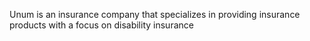 Unum is an insurance company that specializes in providing insurance products with a focus on disability insurance 